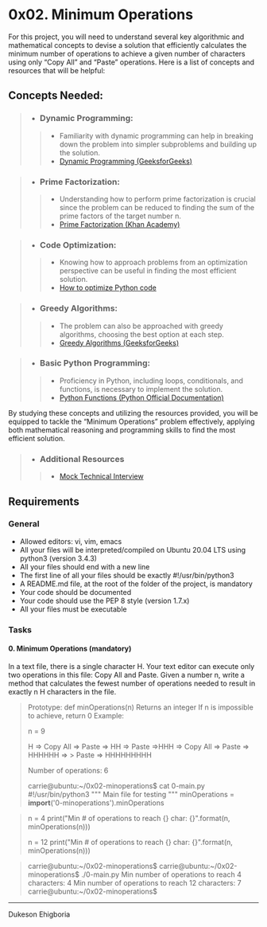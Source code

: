 # 0x02. Minimum Operations

For this project, you will need to understand several key algorithmic and mathematical concepts to devise a solution that efficiently calculates the minimum number of operations to achieve a given number of characters using only “Copy All” and “Paste” operations. Here is a list of concepts and resources that will be helpful:

## Concepts Needed:

> - ### Dynamic Programming:
>
> > - Familiarity with dynamic programming can help in breaking down the problem into simpler subproblems and building up the solution.
> > - <a href="https://www.geeksforgeeks.org/dynamic-programming/" target="_blank">Dynamic Programming (GeeksforGeeks)</a>

> - ### Prime Factorization:
>
> > - Understanding how to perform prime factorization is crucial since the problem can be reduced to finding the sum of the prime factors of the target number n.
> > - <a href="https://www.khanacademy.org/math/pre-algebra/pre-algebra-factors-multiples/pre-algebra-prime-factorization-prealg/v/prime-factorization" target="_blank">Prime Factorization (Khan Academy)</a>

> - ### Code Optimization:
>
> > - Knowing how to approach problems from an optimization perspective can be useful in finding the most efficient solution.
> > - <a href="https://stackify.com/how-to-optimize-python-code/" target="_blank">How to optimize Python code</a>

> - ### Greedy Algorithms:
>
> > - The problem can also be approached with greedy algorithms, choosing the best option at each step.
> > - <a href="https://www.geeksforgeeks.org/greedy-algorithms/" target="_blank">Greedy Algorithms (GeeksforGeeks)</a>

> - ### Basic Python Programming:
>
> > - Proficiency in Python, including loops, conditionals, and functions, is necessary to implement the solution.
> > - <a href="https://docs.python.org/3/tutorial/controlflow.html#defining-functions" target="_blank">Python Functions (Python Official Documentation)</a>

By studying these concepts and utilizing the resources provided, you will be equipped to tackle the “Minimum Operations” problem effectively, applying both mathematical reasoning and programming skills to find the most efficient solution.

> - ### Additional Resources
>
> > - <a href="https://www.youtube.com/watch?v=h4i4kjwncoU" target="_blank">Mock Technical Interview</a>

## Requirements

### General

- Allowed editors: vi, vim, emacs
- All your files will be interpreted/compiled on Ubuntu 20.04 LTS using python3 (version 3.4.3)
- All your files should end with a new line
- The first line of all your files should be exactly #!/usr/bin/python3
- A README.md file, at the root of the folder of the project, is mandatory
- Your code should be documented
- Your code should use the PEP 8 style (version 1.7.x)
- All your files must be executable

### Tasks

#### 0. Minimum Operations (mandatory)

In a text file, there is a single character H. Your text editor can execute only two operations in this file: Copy All and Paste. Given a number n, write a method that calculates the fewest number of operations needed to result in exactly n H characters in the file.

> 
> Prototype: def minOperations(n)
> Returns an integer
> If n is impossible to achieve, return 0
> Example:
> 
> n = 9
> 
> H => Copy All => Paste => HH => Paste =>HHH => Copy All => Paste => HHHHHH => > Paste => HHHHHHHHH
> 
> Number of operations: 6
> 
> carrie@ubuntu:~/0x02-minoperations$ cat 0-main.py
> #!/usr/bin/python3
> """
> Main file for testing
> """
> minOperations = __import__('0-minoperations').minOperations

> n = 4
> print("Min # of operations to reach {} char: {}".format(n, minOperations(n)))
> 
> n = 12
> print("Min # of operations to reach {} char: {}".format(n, minOperations(n)))

> carrie@ubuntu:~/0x02-minoperations$
> carrie@ubuntu:~/0x02-minoperations$ ./0-main.py
> Min number of operations to reach 4 characters: 4
> Min number of operations to reach 12 characters: 7
> carrie@ubuntu:~/0x02-minoperations$
> 
---

Dukeson Ehigboria